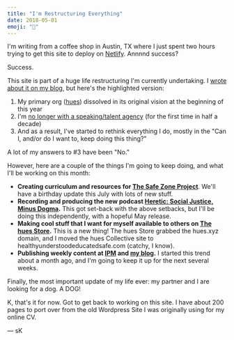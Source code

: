```yaml
---
title: "I'm Restructuring Everything"
date: 2018-05-01
emoji: "🚧"
---
```


I'm writing from a coffee shop in Austin, TX where I just spent two hours trying to get this site to deploy on [Netlify](http://netlify.com). Annnnd success?

Success.

This site is part of a huge life restructuring I'm currently undertaking. I [wrote about it on my blog](http://samkillermann.com/after-7-years-doing-this-work-im-re-branding-heres-how-im-making-decisions/), but here's the highlighted version:

1. My primary org ([hues](http://hues.xyz)) dissolved in its original vision at the beginning of this year
2. I'm [no longer with a speaking/talent agency](http://itspronouncedmetrosexual.com/2018/02/announcement-im-no-longer-affiliated-talent-agency-manager/) (for the first time in half a decade)
3. And as a result, I've started to rethink everything I do, mostly in the "Can I, and/or do I want to, keep doing this thing?"

A lot of my answers to #3 have been "No."

However, here are a couple of the things I'm going to keep doing, and what I'll be working on this month:

- **Creating curriculum and resources for [The Safe Zone Project](http://thesafezoneproject.com)**. We'll have a birthday update this July with lots of new stuff.
- **Recording and producing the new podcast [Heretic: Social Justice, Minus Dogma](http://hereticpodcast.com).** This got set-back with the above setbacks, but I'll be doing this independently, with a hopeful May release.
- **Making cool stuff that I want for myself available to others on [The hues Store](http://hues.xyz).** This is a new thing! The hues Store grabbed the hues.xyz domain, and I moved the hues Collective site to healthyunderstoodeducatedsafe.com (catchy, I know).
- **Publishing weekly content at [IPM](http://itspronouncedmetrosexual.com) and [my blog](http://samkillermann.com).** I started this trend about a month ago, and I'm going to keep it up for the next several weeks.

Finally, the most important update of my life ever: my partner and I are looking for a dog. A DOG!

K, that's it for now. Got to get back to working on this site. I have about 200 pages to port over from the old Wordpress Site I was originally using for my online CV.

&mdash; sK

